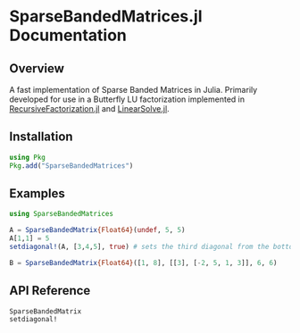 # SparseBandedMatrices.jl Documentation

## Overview

A fast implementation of Sparse Banded Matrices in Julia. Primarily developed for use in a Butterfly LU factorization implemented in [RecursiveFactorization.jl](https://github.com/JuliaLinearAlgebra/RecursiveFactorization.jl) and [LinearSolve.jl](https://github.com/SciML/LinearSolve.jl).

## Installation

```julia
using Pkg
Pkg.add("SparseBandedMatrices")
```

## Examples

```julia
using SparseBandedMatrices

A = SparseBandedMatrix{Float64}(undef, 5, 5)
A[1,1] = 5
setdiagonal!(A, [3,4,5], true) # sets the third diagonal from the bottom to have the values 3, 4, and 5

B = SparseBandedMatrix{Float64}([1, 8], [[3], [-2, 5, 1, 3]], 6, 6)
```

## API Reference

```@docs
SparseBandedMatrix
setdiagonal!
```